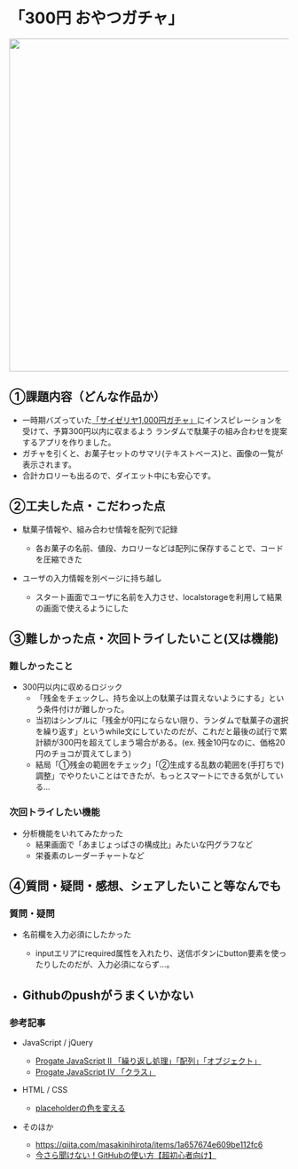 # 「300円 おやつガチャ」

<img src ="https://user-images.githubusercontent.com/113824527/199662219-b63cb411-639b-4003-ae58-b2cae771c671.png" width="600px">

## ①課題内容（どんな作品か）
- 一時期バズっていた[「サイゼリヤ1,000円ガチャ」](https://saizeriya-1000yen.marusho.io/)にインスピレーションを受けて、予算300円以内に収まるよう ランダムで駄菓子の組み合わせを提案するアプリを作りました。
- ガチャを引くと、お菓子セットのサマリ(テキストベース)と、画像の一覧が表示されます。
- 合計カロリーも出るので、ダイエット中にも安心です。

## ②工夫した点・こだわった点
- 駄菓子情報や、組み合わせ情報を配列で記録
  - 各お菓子の名前、値段、カロリーなどは配列に保存することで、コードを圧縮できた

- ユーザの入力情報を別ページに持ち越し
  - スタート画面でユーザに名前を入力させ、localstorageを利用して結果の画面で使えるようにした

## ③難しかった点・次回トライしたいこと(又は機能)
### 難しかったこと
- 300円以内に収めるロジック
  - 「残金をチェックし、持ち金以上の駄菓子は買えないようにする」という条件付けが難しかった。
  - 当初はシンプルに「残金が0円にならない限り、ランダムで駄菓子の選択を繰り返す」というwhile文にしていたのだが、これだと最後の試行で累計額が300円を超えてしまう場合がある。(ex. 残金10円なのに、価格20円のチョコが買えてしまう)
  - 結局「①残金の範囲をチェック」「②生成する乱数の範囲を(手打ちで)調整」でやりたいことはできたが、もっとスマートにできる気がしている…

### 次回トライしたい機能
- 分析機能をいれてみたかった
  - 結果画面で「あまじょっぱさの構成比」みたいな円グラフなど
  - 栄養素のレーダーチャートなど

## ④質問・疑問・感想、シェアしたいこと等なんでも
### 質問・疑問 

- 名前欄を入力必須にしたかった
  - inputエリアにrequired属性を入れたり、送信ボタンにbutton要素を使ったりしたのだが、入力必須にならず…。

- Githubのpushがうまくいかない
  - 

###  参考記事
- JavaScript / jQuery
  - [Progate JavaScript II 「繰り返し処理」「配列」「オブジェクト」](https://prog-8.com/lessons/es6/study/2)
  - [Progate JavaScript IV 「クラス」](https://prog-8.com/lessons/es6/study/4)

- HTML / CSS
  - [placeholderの色を変える](https://code-kitchen.dev/css/placeholder/)

- そのほか
  - https://qiita.com/masakinihirota/items/1a657674e609be112fc6
  - [今さら聞けない！GitHubの使い方【超初心者向け】](https://magazine.techacademy.jp/magazine/6235#ta-toc-4)
